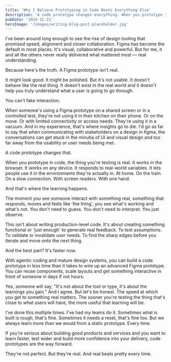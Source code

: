 ```yaml
---
title: 'Why I Believe Prototyping in Code Beats Everything Else'
description: 'A code prototype changes everything. When you prototype in code, the thing you're testing is real. It works in the browser. It works on any device. It responds to real-world variables.'
pubDate: '2024-12-21'
heroImage: '/images/writing-blog-post-placeholder.jpg'
---
```


I've been around long enough to see the rise of design tooling that promised speed, alignment and closer collaboration. Figma has become the default in most places. It's visual, collaborative and powerful. But for me, it and all the others never really delivered what mattered most — real understanding.

Because here's the truth. A Figma prototype isn't real.

It might look good. It might be polished. But it's not usable. It doesn't behave like the real thing. It doesn't exist in the real world and it doesn't help you truly understand what a user is going to go through.

You can't fake interaction.

When someone's using a Figma prototype on a shared screen or in a controlled test, they're not using it in their kitchen on their phone. Or on the move. Or with limited connectivity or access needs. They're using it in a vacuum. And in my experience, that's where insights go to die. I'd go as far to say that when communicating with stakeholders on a design in figma, the conversations can get stuck in the minutia of UI and visual design and too far away from the usability or user needs being met.

A code prototype changes that.

When you prototype in code, the thing you're testing is real. It works in the browser. It works on any device. It responds to real-world variables. It lets people use it in the environments they're actually in. At home. On the train. On a slow connection. With screen readers. With one hand.

And that's where the learning happens.

The moment you see someone interact with something real, something that responds, moves and feels like 'the thing', you see what's working and what's not. You don't need to guess. You don't need to interpret. You just observe.

This isn't about writing production-level code. It's about creating something functional or 'just enough' to generate real feedback. To test assumptions. To validate or invalidate user needs. To find the sharp edges before you iterate and move onto the next thing.

And the best part? It's faster now.

With agentic coding and mature design systems, you can build a code prototype in less time than it takes to wire up an advanced Figma prototype. You can reuse components, scale layouts and get something interactive in front of someone in days if not hours.

Yes, someone will say, "It's not about the tool or type, it's about the learnings you gain." And I agree. But let's be honest. The speed at which you get to something real matters. The sooner you're testing the thing that's close to what users will have, the more useful that learning will be.

I've done this multiple times. I've had my teams do it. Sometimes what is built is rough, that's fine. Sometimes it needs a reset, that's fine too. But we always learn more than we would from a static prototype. Every time.

If you're serious about building good products and services and you want to learn faster, test wider and build more confidence into your delivery, code prototypes are the way forward.

They're not perfect. But they're real. And real beats pretty every time. 